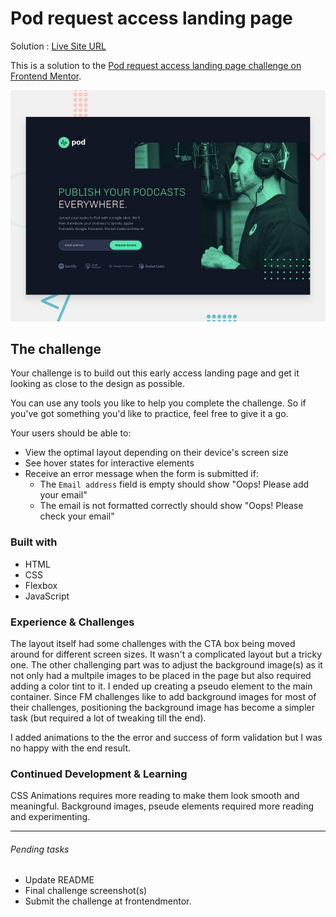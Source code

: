 # Pod request access landing page

Solution : [Live Site URL](https://frontend-mentor-challenges-ecru.vercel.app/pod-request-access-landing-page/)


This is a solution to the [Pod request access landing page challenge on Frontend Mentor](https://www.frontendmentor.io/challenges/pod-request-access-landing-page-eyTmdkLSG).

![Design preview for the Pod request access landing page coding challenge](./preview.jpg)

## The challenge

Your challenge is to build out this early access landing page and get it looking as close to the design as possible.

You can use any tools you like to help you complete the challenge. So if you've got something you'd like to practice, feel free to give it a go.

Your users should be able to:

- View the optimal layout depending on their device's screen size
- See hover states for interactive elements
- Receive an error message when the form is submitted if:
  - The `Email address` field is empty should show "Oops! Please add your email"
  - The email is not formatted correctly should show "Oops! Please check your email"

### Built with
- HTML
- CSS
- Flexbox
- JavaScript

### Experience & Challenges

The layout itself had some challenges with the CTA box being moved around for different screen sizes. It wasn't a complicated layout but a tricky one.
The other challenging part was to adjust the background image(s) as it not only had a multpile images to be placed in the page but also required adding a color tint to it. I ended up creating a pseudo element to the main container. 
Since FM challenges like to add background images for most of their challenges, positioning the background image has become a simpler task (but required a lot of tweaking till the end). 

I added animations to the the error and success of form validation but I was no happy with the end result.

### Continued Development & Learning

CSS Animations requires more reading to make them  look smooth and meaningful.
Background images, pseude elements required more reading and experimenting. 

---

###### Pending tasks

- Update README
- Final challenge screenshot(s)
- Submit the challenge at frontendmentor.